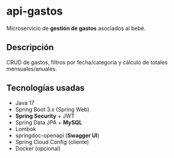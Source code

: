 # api-gastos

Microservicio de **gestión de gastos** asociados al bebé.

## Descripción
CRUD de gastos, filtros por fecha/categoría y cálculo de totales mensuales/anuales.

## Tecnologías usadas
- Java 17
- Spring Boot 3.x (Spring Web)
- **Spring Security** + JWT
- Spring Data JPA + **MySQL**
- Lombok
- springdoc-openapi (**Swagger UI**)
- Spring Cloud Config (cliente)
- Docker (opcional)
